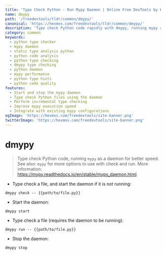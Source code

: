 ```yaml
---
title: 'Type Check Python - Run Mypy Daemon | Online Free DevTools by Hexmos'
name: dmypy
path: '/freedevtools/tldr/common/dmypy/'
canonical: 'https://hexmos.com/freedevtools/tldr/common/dmypy/'
description: 'Type check Python code rapidly with dmypy, running mypy as a daemon for enhanced speed. Improve code quality with efficient type analysis. Free online tool, no registration required.'
category: common
keywords:
  - python type checker
  - mypy daemon
  - static type analysis python
  - python code analysis
  - python type checking
  - dmypy type checking
  - python daemon
  - mypy performance
  - python type hints
  - python code quality
features:
  - Start and stop the mypy daemon
  - Type check Python files using the daemon
  - Perform incremental type checking
  - Improve mypy execution speed
  - Integrate with existing mypy configurations
ogImage: 'https://hexmos.com/freedevtools/site-banner.png'
twitterImage: 'https://hexmos.com/freedevtools/site-banner.png'
---
```


# dmypy

> Type check Python code, running `mypy` as a daemon for better speed.
> See also: `mypy` for more options to use with check and run.
> More information: <https://mypy.readthedocs.io/en/stable/mypy_daemon.html>.

- Type check a file, and start the daemon if it is not running:

`dmypy check -- {{path/to/file.py}}`

- Start the daemon:

`dmypy start`

- Type check a file (requires the daemon to be running):

`dmypy run -- {{path/to/file.py}}`

- Stop the daemon:

`dmypy stop`
